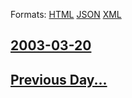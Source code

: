 
Formats: [HTML](2003/03/20/index.html)  [JSON](2003/03/20/index.json)  [XML](2003/03/20/index.xml)  

## [2003-03-20](/news/2003/03/20/index.md)

## [Previous Day...](/news/2003/03/19/index.md)

